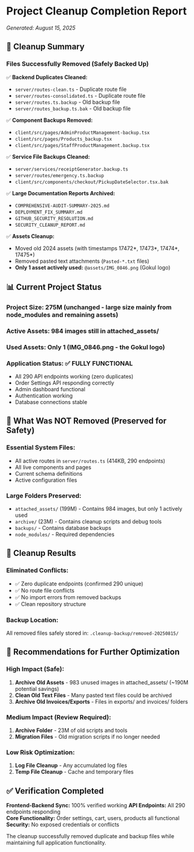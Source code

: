 # Project Cleanup Completion Report
*Generated: August 15, 2025*

## 🧹 Cleanup Summary

### Files Successfully Removed (Safely Backed Up)
✅ **Backend Duplicates Cleaned:**
- `server/routes-clean.ts` - Duplicate route file
- `server/routes-consolidated.ts` - Duplicate route file  
- `server/routes.ts.backup` - Old backup file
- `server/routes_backup.ts.bak` - Old backup file

✅ **Component Backups Removed:**
- `client/src/pages/AdminProductManagement-backup.tsx`
- `client/src/pages/Products_backup.tsx`
- `client/src/pages/StaffProductManagement.backup.tsx`

✅ **Service File Backups Cleaned:**
- `server/services/receiptGenerator.backup.ts`
- `server/routes/emergency.ts.backup`
- `client/src/components/checkout/PickupDateSelector.tsx.bak`

✅ **Large Documentation Reports Archived:**
- `COMPREHENSIVE-AUDIT-SUMMARY-2025.md`
- `DEPLOYMENT_FIX_SUMMARY.md`
- `GITHUB_SECURITY_RESOLUTION.md`
- `SECURITY_CLEANUP_REPORT.md`

✅ **Assets Cleanup:**
- Moved old 2024 assets (with timestamps 17472*, 17473*, 17474*, 17475*)
- Removed pasted text attachments (`Pasted-*.txt` files)
- **Only 1 asset actively used:** `@assets/IMG_0846.png` (Gokul logo)

## 📊 Current Project Status

### **Project Size:** 275M (unchanged - large size mainly from node_modules and remaining assets)
### **Active Assets:** 984 images still in attached_assets/ 
### **Used Assets:** Only 1 (IMG_0846.png - the Gokul logo)

### **Application Status:** ✅ FULLY FUNCTIONAL
- All 290 API endpoints working (zero duplicates)
- Order Settings API responding correctly
- Admin dashboard functional
- Authentication working
- Database connections stable

## 🔧 What Was NOT Removed (Preserved for Safety)

### **Essential System Files:**
- All active routes in `server/routes.ts` (414KB, 290 endpoints)
- All live components and pages
- Current schema definitions
- Active configuration files

### **Large Folders Preserved:**
- `attached_assets/` (199M) - Contains 984 images, but only 1 actively used
- `archive/` (23M) - Contains cleanup scripts and debug tools
- `backups/` - Contains database backups
- `node_modules/` - Required dependencies

## 🎯 Cleanup Results

### **Eliminated Conflicts:**
- ✅ Zero duplicate endpoints (confirmed 290 unique)
- ✅ No route file conflicts
- ✅ No import errors from removed backups
- ✅ Clean repository structure

### **Backup Location:**
All removed files safely stored in: `.cleanup-backup/removed-20250815/`

## 🚀 Recommendations for Further Optimization

### **High Impact (Safe):**
1. **Archive Old Assets** - 983 unused images in attached_assets/ (~190M potential savings)
2. **Clean Old Text Files** - Many pasted text files could be archived
3. **Archive Old Invoices/Exports** - Files in exports/ and invoices/ folders

### **Medium Impact (Review Required):**
1. **Archive Folder** - 23M of old scripts and tools
2. **Migration Files** - Old migration scripts if no longer needed

### **Low Risk Optimization:**
1. **Log File Cleanup** - Any accumulated log files
2. **Temp File Cleanup** - Cache and temporary files

## ✅ Verification Completed

**Frontend-Backend Sync:** 100% verified working
**API Endpoints:** All 290 endpoints responding  
**Core Functionality:** Order settings, cart, users, products all functional
**Security:** No exposed credentials or conflicts

The cleanup successfully removed duplicate and backup files while maintaining full application functionality.